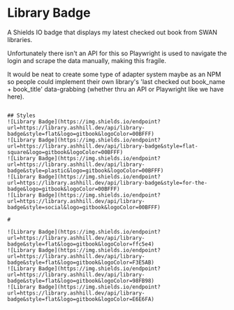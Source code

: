 # Library Badge

A Shields IO badge that displays my latest checked out book from SWAN libraries. 

Unfortunately there isn't an API for this so Playwright is used to navigate the login and scrape the data manually, making this fragile.

It would be neat to create some type of adapter system maybe as an NPM so people could implement their own library's 'last checked out book_name + book_title' data-grabbing (whether thru an API or Playwright like we have here).
```

## Styles
![Library Badge](https://img.shields.io/endpoint?url=https://library.ashhill.dev/api/library-badge&style=flat&logo=gitbook&logoColor=00BFFF)
![Library Badge](https://img.shields.io/endpoint?url=https://library.ashhill.dev/api/library-badge&style=flat-square&logo=gitbook&logoColor=00BFFF)
![Library Badge](https://img.shields.io/endpoint?url=https://library.ashhill.dev/api/library-badge&style=plastic&logo=gitbook&logoColor=00BFFF)
![Library Badge](https://img.shields.io/endpoint?url=https://library.ashhill.dev/api/library-badge&style=for-the-badge&logo=gitbook&logoColor=00BFFF)
![Library Badge](https://img.shields.io/endpoint?url=https://library.ashhill.dev/api/library-badge&style=social&logo=gitbook&logoColor=00BFFF)

#

![Library Badge](https://img.shields.io/endpoint?url=https://library.ashhill.dev/api/library-badge&style=flat&logo=gitbook&logoColor=ffc5e4)
![Library Badge](https://img.shields.io/endpoint?url=https://library.ashhill.dev/api/library-badge&style=flat&logo=gitbook&logoColor=F3E5AB)
![Library Badge](https://img.shields.io/endpoint?url=https://library.ashhill.dev/api/library-badge&style=flat&logo=gitbook&logoColor=98FB98)
![Library Badge](https://img.shields.io/endpoint?url=https://library.ashhill.dev/api/library-badge&style=flat&logo=gitbook&logoColor=E6E6FA)

